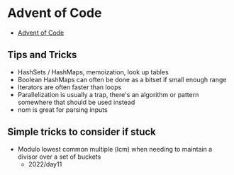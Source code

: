 # Advent of Code

* [Advent of Code](https://adventofcode.com/)

## Tips and Tricks

* HashSets / HashMaps, memoization, look up tables
* Boolean HashMaps can often be done as a bitset if small enough range
* Iterators are often faster than loops
* Parallelization is usually a trap, there's an algorithm or pattern somewhere that should be used instead
* nom is great for parsing inputs

## Simple tricks to consider if stuck

* Modulo lowest common multiple (lcm) when needing to maintain a divisor over a set of buckets
  * 2022/day11
